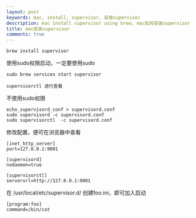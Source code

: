 ```yaml
---
layout: post
keywords: mac, install, supervisor, 安装supervisor
description: mac install supervisor using brew, mac如何安装supervisor
title: mac安装supervisor
comments: true
---
```


```
brew install supervisor
```

使用sudo权限启动，一定要使用sudo

```
sudo brew services start supervisor

supervisorctl 进行查看
```

不使用sudo权限

```
echo_supervisord_conf > supervisord.conf
sudo supervisord -c supervisord.conf
sudo supervisorctl  -c supervisord.conf
```

修改配置，便可在浏览器中查看
```
[inet_http_server]
port=127.0.0.1:9001

[supervisord]
nodaemon=true

[supervisorctl]
serverurl=http://127.0.0.1:9001
```

在 /usr/local/etc/supervisor.d/ 创建foo.ini，即可加入启动

```
[program:foo]
command=/bin/cat
```
